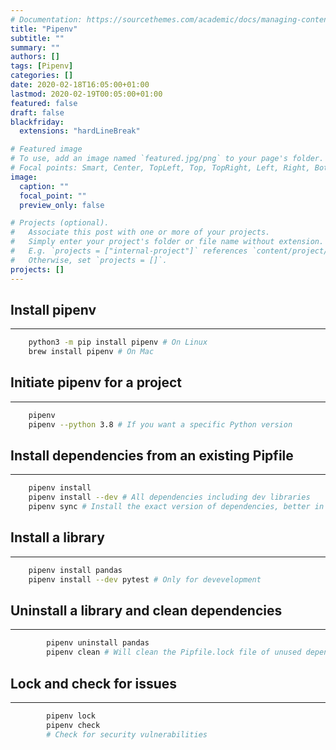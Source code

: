 ```yaml
---
# Documentation: https://sourcethemes.com/academic/docs/managing-content/
title: "Pipenv"
subtitle: ""
summary: ""
authors: []
tags: [Pipenv]
categories: []
date: 2020-02-18T16:05:00+01:00
lastmod: 2020-02-19T00:05:00+01:00
featured: false
draft: false
blackfriday:
  extensions: "hardLineBreak"

# Featured image
# To use, add an image named `featured.jpg/png` to your page's folder.
# Focal points: Smart, Center, TopLeft, Top, TopRight, Left, Right, BottomLeft, Bottom, BottomRight.
image:
  caption: ""
  focal_point: ""
  preview_only: false

# Projects (optional).
#   Associate this post with one or more of your projects.
#   Simply enter your project's folder or file name without extension.
#   E.g. `projects = ["internal-project"]` references `content/project/deep-learning/index.md`.
#   Otherwise, set `projects = []`.
projects: []
---
```




## Install pipenv
------------  
```bash
    python3 -m pip install pipenv # On Linux
    brew install pipenv # On Mac
```      

## Initiate pipenv for a project
------------

```bash
    pipenv
    pipenv --python 3.8 # If you want a specific Python version
```  

## Install dependencies from an existing Pipfile
------------

```bash
    pipenv install
    pipenv install --dev # All dependencies including dev libraries
    pipenv sync # Install the exact version of dependencies, better in production
```    

## Install a library
------------

```bash
    pipenv install pandas
    pipenv install --dev pytest # Only for devevelopment
```   

## Uninstall a library and clean dependencies
------------

```bash
        pipenv uninstall pandas
        pipenv clean # Will clean the Pipfile.lock file of unused dependencies
```   

## Lock and check for issues
------------

```bash
        pipenv lock
        pipenv check
        # Check for security vulnerabilities
```  
